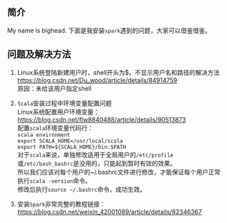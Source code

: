 ## 简介
My name is bighead.
下面是我安装`spark`遇到的问题，大家可以借鉴借鉴。

## 问题及解决方法
1. Linux系统登陆新建用户时，shell开头为$，不显示用户名和路径的解决方法  
https://blog.csdn.net/Du_wood/article/details/84914759  
原因：未给该用户指定shell  

2. `Scala`安装过程中环境变量配置问题  
Linux系统配置用户环境变量：  
https://blog.csdn.net/flw8840488/article/details/90513873  
配置`scala`环境变量代码行：  
`scala environment`  
`export SCALA_HOME=/usr/local/scala`  
`export PATH=${SCALA_HOME}/bin:$PATH`  
对于`scala`来说，单独修改适用于全局用户的`/etc/profile`或`/etc/bash_bashrc`是没用的，只能起到暂时有效的效果。  
所以我们应该对每个用户的~/.bashrc文件进行修改，才能保证每个用户正常执行`scala -version`命令。  
修改后执行`source ~/.bashrc`命令，成功生效。  

3. 安装`Spark`非常完整的教程链接：  
https://blog.csdn.net/weixin_42001089/article/details/82346367
